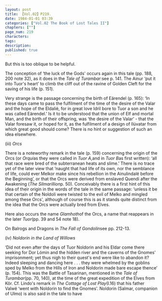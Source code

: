 ```yaml
---
layout: post
title: 【Vol.02】P219.
date: 1984-01-01 03:39
categories: ["Vol.02 The Book of Lost Tales II"]
chapters: [""]
page_num: 219
characters: 
tags: 
description: 
published: true
---
```


<p style="text-indent: 0;">
But this is too oblique to be helpful.
</p>
	
The conception of ‘the luck of the Gods' occurs again in this tale (pp. 188, 200 note 32), as it does in the <I>Tale of Turambar:</I>see p. 141. The Ainur ‘put it into Tuor's heart’ to climb the cliff out of the ravine of Golden Cleft for the saving of his life (p. 151).

Very strange is the passage concerning the birth of Eärendel (p. 165): ‘In these days came to pass the fulfilment of the time of the desire of the Valar and the hope of the Eldalië, for in great love Idril bore to Tuor a son and he was called Eärendel.’ Is it to be understood that the union of Elf and mortal Man, and the birth of their offspring, was ‘the desire of the Valar’ - that the Valar foresaw it, or hoped for it, as the fulfilment of a design of Ilúvatar from which great good should come? There is no hint or suggestion of such an idea elsewhere.

(iii)    <I>Orcs</I>

There is a noteworthy remark in the tale (p. 159) concerning the origin of the Orcs (or <I>Orqui</I>as they were called in <I>Tuor A</I>,and in <I>Tuor B</I>as first written): ‘all that race were bred of the subterranean heats and slime.’ There is no trace yet of the later view that ‘naught that had life of its own, nor the semblance of life, could ever Melkor make since his rebellion in the Ainulindalë before the Beginning’, or that the Orcs were derived from enslaved Quendi after the Awakening (<I>The Silmarillion</I>p. 50). Conceivably there is a first hint of this idea of their origin in the words of the tale in the same passage: ‘unless it be that certain of the Noldoli were twisted to the evil of Melko and mingled among these Orcs', although of course this is as it stands quite distinct from the idea that the Orcs were actually bred from Elves.

Here also occurs the name <I>Glamhoth</I>of the Orcs, a name that reappears in the later <I>Tuor</I>(pp. 39 and 54 note 18).

On Balrogs and Dragons in <I>The Fall of Gondolin</I>see pp. 212-13.

(iv)    <I>Noldorin in the Land of Willows</I>

‘Did not even after the days of Tuor Noldorin and his Eldar come there seeking for Dor Lómin and the hidden river and the caverns of the Gnomes' imprisonment; yet thus nigh to their quest's end were like to abandon it? Indeed sleeping and dancing here . . . they were whelmed by the goblins sped by Melko from the Hills of Iron and Noldorin made bare escape thence’ (p. 154). This was the Battle of Tasarinan, mentioned in the <I>Tale of Turambar</I>(pp. 70, 140), at the time of the great expedition of the Elves from Kôr. Cf. Lindo's remark in <I>The Cottage of Lost Play</I>(I.16) that his father Valwë ‘went with Noldorin to find the Gnomes'. Noldorin (Salmar, companion of Ulmo) is also said in the tale to have

